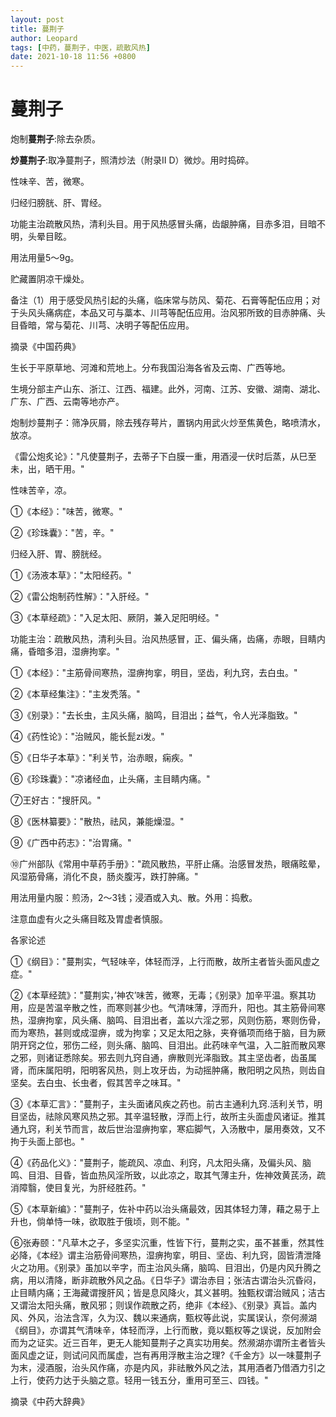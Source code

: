 ```yaml
---
layout: post
title: 蔓荆子
author: Leopard
tags: [中药，蔓荆子，中医，疏散风热]
date: 2021-10-18 11:56 +0800
---
```


# 蔓荆子

炮制**蔓荆子**:除去杂质。

**炒蔓荆子**:取净蔓荆子，照清炒法（附录Ⅱ D）微炒。用时捣碎。

性味辛、苦，微寒。

归经归膀胱、肝、胃经。

功能主治疏散风热，清利头目。用于风热感冒头痛，齿龈肿痛，目赤多泪，目暗不明，头晕目眩。

用法用量5～9g。

贮藏置阴凉干燥处。

备注（1）用于感受风热引起的头痛，临床常与防风、菊花、石膏等配伍应用；对于头风头痛病症，本品又可与藁本、川芎等配伍应用。治风邪所致的目赤肿痛、头目昏暗，常与菊花、川芎、决明子等配伍应用。

摘录《中国药典》

生长于平原草地、河滩和荒地上。分布我国沿海各省及云南、广西等地。

生境分部主产山东、浙江、江西、福建。此外，河南、江苏、安徽、湖南、湖北、广东、广西、云南等地亦产。

炮制炒蔓荆子：筛净灰屑，除去残存萼片，置锅内用武火炒至焦黄色，略喷清水，放凉。

《雷公炮炙论》："凡使蔓荆子，去蒂子下白膜一重，用酒浸一伏时后蒸，从巳至未，出，晒干用。"

性味苦辛，凉。

①《本经》："味苦，微寒。"

②《珍珠囊》："苦，辛。"

归经入肝、胃、膀胱经。

①《汤液本草》："太阳经药。"

②《雷公炮制药性解》："入肝经。"

③《本草经疏》："入足太阳、厥阴，兼入足阳明经。"

功能主治：疏散风热，清利头目。治风热感冒，正、偏头痛，齿痛，赤眼，目睛内痛，昏暗多泪，湿痹拘挛。"

①《本经》："主筋骨间寒热，湿痹拘挛，明目，坚齿，利九窍，去白虫。"

②《本草经集注》："主发秃落。"

③《别录》："去长虫，主风头痛，脑鸣，目泪出；益气，令人光泽脂致。"

④《药性论》："治贼风，能长髭zi发。"

⑤《日华子本草》："利关节，治赤眼，痫疾。"

⑥《珍珠囊》："凉诸经血，止头痛，主目睛内痛。"

⑦王好古："搜肝风。"

⑧《医林纂要》："散热，祛风，兼能燥湿。"

⑨《广西中药志》："治胃痛。"

⑩广州部队《常用中草药手册》："疏风散热，平肝止痛。治感冒发热，眼痛眩晕，风湿筋骨痛，消化不良，肠炎腹泻，跌打肿痛。"

用法用量内服：煎汤，2～3钱；浸酒或入丸、散。外用：捣敷。

注意血虚有火之头痛目眩及胃虚者慎服。

各家论述

①《纲目》："蔓荆实，气轻味辛，体轻而浮，上行而散，故所主者皆头面风虚之症。"

②《本草经巯》："蔓荆实，’神农’味苦，微寒，无毒；《别录》加辛平温。察其功用，应是苦温辛散之性，而寒则甚少也。气清味薄，浮而升，阳也。其主筋骨间寒热，湿痹拘挛，风头痛、脑鸣、目泪出者，盖以六淫之邪，风则伤筋，寒则伤骨，而为寒热，甚则或成湿痹，或为拘挛；又足太阳之脉，夹脊循项而络于脑，目为厥阴开窍之位，邪伤二经，则头痛、脑鸣、目泪出。此药味辛气温，入二脏而散风寒之邪，则诸证悉除矣。邪去则九窍自通，痹散则光泽脂致。其主坚齿者，齿虽属肾，而床属阳明，阳明客风热，则上攻牙齿，为动摇肿痛，散阳明之风热，则齿自坚矣。去白虫、长虫者，假其苦辛之味耳。"

③《本草汇言》："蔓荆子，主头面诸风疾之药也。前古主通利九窍.活利关节，明目坚齿，祛除风寒风热之邪。其辛温轻散，浮而上行，故所主头面虚风诸证。推其通九窍，利关节而言，故后世治湿痹拘挛，寒疝脚气，入汤散中，屡用奏效，又不拘于头面上部也。"

④《药品化义》："蔓荆子，能疏风、凉血、利窍，凡太阳头痛，及偏头风、脑鸣、目泪、目昏，皆血热风淫所致，以此凉之，取其气薄主升，佐神效黄芪汤，疏消障翳，使目复光，为肝经胜药。"

⑤《本草新编》："蔓荆子，佐补中药以治头痛最效，因其体轻力薄，藉之易于上升也，倘单恃一味，欲取胜于俄顷，则不能。"

⑥张寿颐："凡草木之子，多坚实沉重，性皆下行，蔓荆之实，虽不甚重，然其性必降，《本经》谓主治筋骨间寒热，湿痹拘挛，明目、坚齿、利九窍，固皆清泄降火之功用。《别录》虽加以辛字，而主治风头痛，脑鸣、目泪出，仍是内风升腾之病，用以清降，断非疏散外风之品。《日华子》谓治赤目；张洁古谓治头沉昏闷，止目睛内痛；王海藏谓搜肝风；皆是息风降火，其义甚明。独甄权谓治贼风；洁古又谓治太阳头痛，散风邪；则误作疏散之药，绝非《本经》、《别录》真旨。盖内风、外风，治法含浑，久为汉、魏以来通病，甄权等此说，实属误认，奈何濒湖《纲目》，亦谓其气清味辛，体轻而浮，上行而散，竟以甄权等之误说，反加附会而为之证实。近三百年，更无人能知蔓荆子之真实功用矣。然濒湖亦谓所主者皆头面风虚之证，则试问风而属虚，岂有再用浮散主治之理?《千金方》以一味蔓荆子为末，浸酒服，治头风作痛，亦是内风，非祛散外风之法，其用酒者乃借酒力引之上行，使药力达于头脑之意。轻用一钱五分，重用可至三、四钱。"

摘录《中药大辞典》